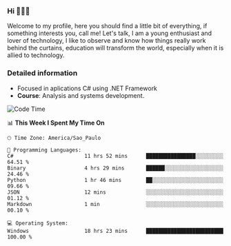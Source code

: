 


### Hi 🙋🏽‍♂️

Welcome to my profile, here you should find a little bit of everything, if something interests you, call me! Let's talk,
I am a young enthusiast and lover of technology, I like to observe and know how things really work behind the curtains, 
education will transform the world, especially when it is allied to technology.

### Detailed information
* Focused in aplications C# using .NET Framework
* **Course**: Analysis and systems development.

<!--START_SECTION:waka-->
![Code Time](http://img.shields.io/badge/Code%20Time-707%20hrs%2055%20mins-blue)

📊 **This Week I Spent My Time On** 

```text
🕑︎ Time Zone: America/Sao_Paulo

💬 Programming Languages: 
C#                       11 hrs 52 mins      ████████████████░░░░░░░░░   64.51 % 
Binary                   4 hrs 29 mins       ██████░░░░░░░░░░░░░░░░░░░   24.46 % 
Python                   1 hr 46 mins        ██░░░░░░░░░░░░░░░░░░░░░░░   09.66 % 
JSON                     12 mins             ░░░░░░░░░░░░░░░░░░░░░░░░░   01.12 % 
Markdown                 1 min               ░░░░░░░░░░░░░░░░░░░░░░░░░   00.10 % 

💻 Operating System: 
Windows                  18 hrs 23 mins      █████████████████████████   100.00 % 
```


<!--END_SECTION:waka-->



